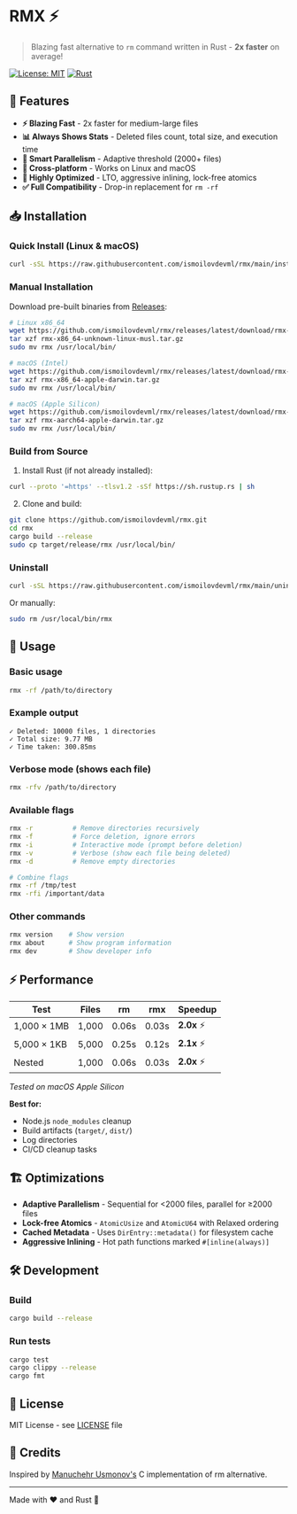 # RMX ⚡

> Blazing fast alternative to `rm` command written in Rust - **2x faster** on average!

[![License: MIT](https://img.shields.io/badge/License-MIT-blue.svg)](https://opensource.org/licenses/MIT)
[![Rust](https://img.shields.io/badge/rust-1.85+-orange.svg)](https://www.rust-lang.org)

## 🚀 Features

- **⚡ Blazing Fast** - 2x faster for medium-large files
- **📊 Always Shows Stats** - Deleted files count, total size, and execution time
- **🔄 Smart Parallelism** - Adaptive threshold (2000+ files)
- **🎯 Cross-platform** - Works on Linux and macOS
- **💪 Highly Optimized** - LTO, aggressive inlining, lock-free atomics
- **✅ Full Compatibility** - Drop-in replacement for `rm -rf`

## 📥 Installation

### Quick Install (Linux & macOS)

```bash
curl -sSL https://raw.githubusercontent.com/ismoilovdevml/rmx/main/install.sh | bash
```

### Manual Installation

Download pre-built binaries from [Releases](https://github.com/ismoilovdevml/rmx/releases/latest):

```bash
# Linux x86_64
wget https://github.com/ismoilovdevml/rmx/releases/latest/download/rmx-x86_64-unknown-linux-musl.tar.gz
tar xzf rmx-x86_64-unknown-linux-musl.tar.gz
sudo mv rmx /usr/local/bin/

# macOS (Intel)
wget https://github.com/ismoilovdevml/rmx/releases/latest/download/rmx-x86_64-apple-darwin.tar.gz
tar xzf rmx-x86_64-apple-darwin.tar.gz
sudo mv rmx /usr/local/bin/

# macOS (Apple Silicon)
wget https://github.com/ismoilovdevml/rmx/releases/latest/download/rmx-aarch64-apple-darwin.tar.gz
tar xzf rmx-aarch64-apple-darwin.tar.gz
sudo mv rmx /usr/local/bin/
```

### Build from Source

1. Install Rust (if not already installed):
```bash
curl --proto '=https' --tlsv1.2 -sSf https://sh.rustup.rs | sh
```

2. Clone and build:
```bash
git clone https://github.com/ismoilovdevml/rmx.git
cd rmx
cargo build --release
sudo cp target/release/rmx /usr/local/bin/
```

### Uninstall

```bash
curl -sSL https://raw.githubusercontent.com/ismoilovdevml/rmx/main/uninstall.sh | bash
```

Or manually:
```bash
sudo rm /usr/local/bin/rmx
```

## 🎯 Usage

### Basic usage
```bash
rmx -rf /path/to/directory
```

### Example output
```
✓ Deleted: 10000 files, 1 directories
✓ Total size: 9.77 MB
✓ Time taken: 300.85ms
```

### Verbose mode (shows each file)
```bash
rmx -rfv /path/to/directory
```

### Available flags
```bash
rmx -r          # Remove directories recursively
rmx -f          # Force deletion, ignore errors
rmx -i          # Interactive mode (prompt before deletion)
rmx -v          # Verbose (show each file being deleted)
rmx -d          # Remove empty directories

# Combine flags
rmx -rf /tmp/test
rmx -rfi /important/data
```

### Other commands
```bash
rmx version    # Show version
rmx about      # Show program information
rmx dev        # Show developer info
```

## ⚡ Performance

| Test | Files | rm | rmx | Speedup |
|------|-------|-----|-----|---------|
| 1,000 × 1MB | 1,000 | 0.06s | 0.03s | **2.0x** ⚡ |
| 5,000 × 1KB | 5,000 | 0.25s | 0.12s | **2.1x** ⚡ |
| Nested | 1,000 | 0.06s | 0.03s | **2.0x** ⚡ |

*Tested on macOS Apple Silicon*

**Best for:**
- Node.js `node_modules` cleanup
- Build artifacts (`target/`, `dist/`)
- Log directories
- CI/CD cleanup tasks

## 🏗️ Optimizations

- **Adaptive Parallelism** - Sequential for <2000 files, parallel for ≥2000 files
- **Lock-free Atomics** - `AtomicUsize` and `AtomicU64` with Relaxed ordering
- **Cached Metadata** - Uses `DirEntry::metadata()` for filesystem cache
- **Aggressive Inlining** - Hot path functions marked `#[inline(always)]`

## 🛠️ Development

### Build
```bash
cargo build --release
```

### Run tests
```bash
cargo test
cargo clippy --release
cargo fmt
```

## 📝 License

MIT License - see [LICENSE](LICENSE) file

## 🙏 Credits

Inspired by [Manuchehr Usmonov's](https://github.com/yetimdasturchi) C implementation of rm alternative.

---

Made with ❤️ and Rust 🦀
